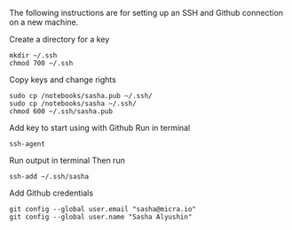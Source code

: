 The following instructions are for setting up an SSH and Github connection on a new machine.

Create a directory for a key
```
mkdir ~/.ssh
chmod 700 ~/.ssh
```
Copy keys and change rights
```
sudo cp /notebooks/sasha.pub ~/.ssh/
sudo cp /notebooks/sasha ~/.ssh/
chmod 600 ~/.ssh/sasha.pub
```
Add key to start using with Github
Run in terminal
```
ssh-agent
```
Run output in terminal
Then run
```
ssh-add ~/.ssh/sasha
```
Add Github credentials
```
git config --global user.email "sasha@micra.io"
git config --global user.name "Sasha Alyushin"
```